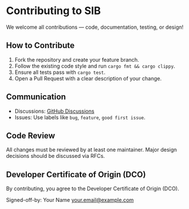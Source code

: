 # Contributing to SIB

We welcome all contributions — code, documentation, testing, or design!

## How to Contribute
1. Fork the repository and create your feature branch.
2. Follow the existing code style and run `cargo fmt && cargo clippy`.
3. Ensure all tests pass with `cargo test`.
4. Open a Pull Request with a clear description of your change.

## Communication
- Discussions: [GitHub Discussions](https://github.com/PooyaEimandar/sib/discussions)
- Issues: Use labels like `bug`, `feature`, `good first issue`.

## Code Review
All changes must be reviewed by at least one maintainer. Major design decisions should be discussed via RFCs.

## Developer Certificate of Origin (DCO)
By contributing, you agree to the Developer Certificate of Origin (DCO).

Signed-off-by: Your Name <your.email@example.com>
